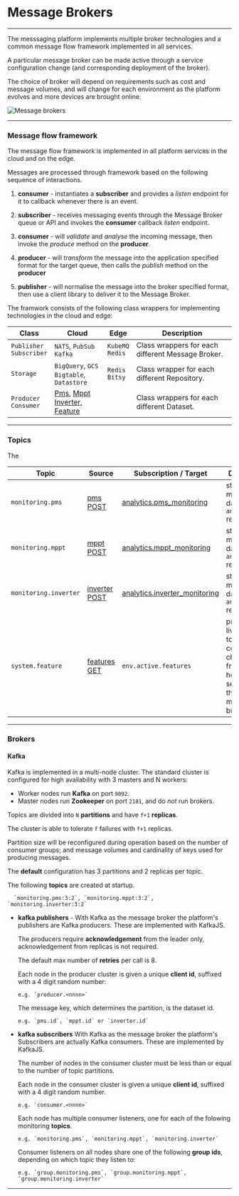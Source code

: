 # Message Brokers
---

The messsaging platform implements multiple broker technologies and a common message flow framework implemented in all services.

A particular message broker can be made active through a service configuration change (and corresponding deployment of the broker). 

The choice of broker will depend on requirements such as cost and message volumes, and will change for each environment as the platform evolves and more devices are brought online.

![Message brokers](/images/message-broker.png)


---


### Message flow framework

The message flow framework is implemented in all platform services in the cloud and on the edge. 

Messages are processed through framework based on the following sequence of interactions. 

1. **consumer** - instantiates a **subscriber** and provides a _listen_ endpoint for it to callback whenever there is an event.

2. **subscriber** - receives messaging events through the Message Broker queue or API and invokes the **consumer** callback _listen_ endpoint. 

3. **consumer** - will _validate_ and _analyse_ the incoming message, then invoke the _produce_ method on the **producer**.

4. **producer** - will _transform_ the message into the application specified format for the target queue, then calls the _publish_ method on the **producer**

5. **publisher** - will normalise the message into the broker specified format, then use a client library to deliver it to the Message Broker.



The framwork consists of the following class wrappers for implementing technologies in the cloud and edge:

Class                         | Cloud                          | Edge                  | Description 
---                           | ---                            | ---                   | --- 
`Publisher`<br>`Subscriber`   | `NATS`, `PubSub`<br>`Kafka`  | `KubeMQ`<br>`Redis`   | Class wrappers for each different Message Broker. 
`Storage`                     | `BigQuery`, `GCS`<br>`Bigtable`, `Datastore` | `Redis`<br>`Bitsy` | Class wrapper for each different Repository.
`Producer`<br>`Consumer`      | [Pms](/docs/api.sundaya.monitored.equipment/0/routes/devices/dataset/pms/post), [Mppt](/docs/api.sundaya.monitored.equipment/0/routes/devices/dataset/mppt/post)<br>[Inverter](/docs/api.sundaya.monitored.equipment/0/routes/devices/dataset/inverter/post), [Feature](/docs/api.sundaya.monitored.equipment/0/routes/api/features/get) |  | Class wrappers for each different Dataset.


---


### Topics

The 

Topic                   | Source                   | Subscription / Target          | Description 
---                     | ---                      | ---                   | --- 
`monitoring.pms`        | [pms POST](/docs/api.sundaya.monitored.equipment/0/routes/devices/dataset/pms/post) | [analytics.pms_monitoring](/docs/api.sundaya.monitored.equipment/0/c/Implementation/Datasets/analytics/pms_monitoring) | streams monitoring data into `analytics` repository 
`monitoring.mppt`       | [mppt POST](/docs/api.sundaya.monitored.equipment/0/routes/devices/dataset/mppt/post) | [analytics.mppt_monitoring](/docs/api.sundaya.monitored.equipment/0/c/Implementation/Datasets/analytics/mppt_monitoring) | streams monitoring data into `analytics` repository 
`monitoring.inverter`   | [inverter POST](/docs/api.sundaya.monitored.equipment/0/routes/devices/dataset/inverter/post) | [analytics.inverter_monitoring](/docs/api.sundaya.monitored.equipment/0/c/Implementation/Datasets/analytics/inverter_monitoring) | streams monitoring data into `analytics` repository 
`system.feature`        | [features GET](/docs/api.sundaya.monitored.equipment/0/routes/api/features/get) | `env.active.features` | propogates live feature toggle configuration changes from API host to services through message broker.


---


### Brokers


#### Kafka

Kafka is implemented in a multi-node cluster. The standard cluster is configured for high availability with  3 masters and N workers: 

- Worker nodes run __Kafka__ on port `9092`. 
- Master nodes run __Zookeeper__ on port `2181`, and do _not_ run brokers.

Topics are divided into `N` __partitions__ and have `f+1` __replicas__. 

The cluster is able to tolerate `f` failures with `f+1` replicas. 

Partition size will be reconfigured during operation based on the number of consumer groups; and message volumes and cardinality of keys used for producing messages.

The __default__ configuration has 3 partitions and 2 replicas per topic.

The following __topics__ are created at startup.

      `monitoring.pms:3:2`, `monitoring.mppt:3:2`, `monitoring.inverter:3:2`

- **kafka publishers** - With Kafka as the message broker the platform's publishers are Kafka producers. These are implemented with KafkaJS. 

   The producers require __acknowledgement__ from the leader only, acknowledgement from replicas is not required. 

   The default max number of __retries__ per call is 8.

   Each node in the producer cluster is given a unique __client id__, suffixed with a 4 digit random number:

      e.g. `producer.<nnnn>`

   The message key, which determines the partition, is the dataset id. 

      e.g. `pms.id`, `mppt.id` or `inverter.id`

- **kafka subscribers** With Kafka as the message broker the platform's Subscribers are actually Kafka consumers. These are implemented by KafkaJS. 

   The number of nodes in the consumer cluster must be less than or equal to the number of topic partitions.

   Each node in the consumer cluster is given a unique __client id__, suffixed with a 4 digit random number.

      e.g. `consumer.<nnnn>`

   Each node has multiple consumer listeners, one for each of the folowing monitoring __topics__.

      e.g. `monitoring.pms`, `monitoring.mppt`, `monitoring.inverter`

   Consumer listeners on all nodes share one of the following __group ids__, depending on which topic they listen to:

      e.g. `group.monitoring.pms`, `group.monitoring.mppt`, `group.monitoring.inverter`

---
